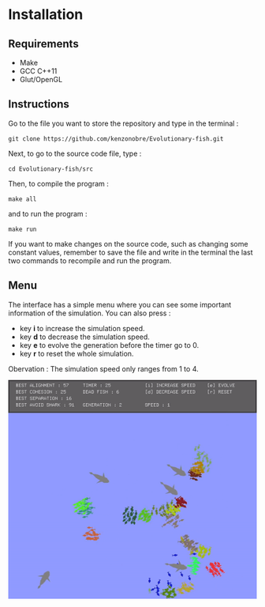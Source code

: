 # Installation

## Requirements

- Make
- GCC C++11
- Glut/OpenGL

## Instructions 
Go to the file you want to store the repository and type in the terminal : 
```
git clone https://github.com/kenzonobre/Evolutionary-fish.git
```
Next, to go to the source code file, type : 
```
cd Evolutionary-fish/src
```
Then, to compile the program :
```
make all
```
and to run the program :
```
make run
```
If you want to make changes on the source code, such as changing some constant values, remember to save the file and write in the terminal the last two commands to recompile and run the program. 

## Menu

The interface has a simple menu where you can see some important information of the simulation. You can also press :
- key **i** to increase the simulation speed.
- key **d** to decrease the simulation speed.
- key **e** to evolve the generation before the timer go to 0.
- key **r** to reset the whole simulation.

Obervation : The simulation speed only ranges from 1 to 4.


<p align = "center">
  <img width = "600" src = "https://github.com/kenzonobre/Evolutionary-fish/blob/main/assets/simulation_with_menu.gif">
</p>


